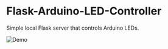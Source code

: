 # Flask-Arduino-LED-Controller
Simple local Flask server that controls Arduino LEDs.

![Demo](demo/ArduinoFlask.gif) 
